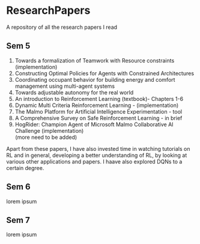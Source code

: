 # ResearchPapers
A repository of all the research papers I read

## Sem 5  
1. Towards a formalization of Teamwork with Resource constraints (implementation)  
2. Constructing Optimal Policies for Agents with Constrained Architectures  
3. Coordinating occupant behavior for building energy and comfort management using multi-agent systems  
4. Towards adjustable autonomy for the real world  
5. An introduction to Reinforcement Learning (textbook)- Chapters 1-6  
6. Dynamic Multi Criteria Reinforcement Learning - (implementation)  
7. The Malmo Platform for Artificial Intelligence Experimentation - tool  
8. A Comprehensive Survey on Safe Reinforcement Learning - in brief  
9. HogRider: Champion Agent of Microsoft Malmo Collaborative AI Challenge (implementation)  
(more need to be added)  

Apart from these papers, I have also invested time in watching tutorials on RL and in general, developing a better understanding of RL, by looking at various other applications and papers. I haave also explored DQNs to a certain degree.  

## Sem 6
lorem ipsum  

## Sem 7  
lorem ipsum
